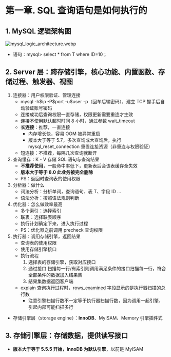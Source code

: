 # 第一章. SQL 查询语句是如何执行的

## 1. MySQL 逻辑架构图

![mysql_logic_architecture.webp](:/3329139dec73436abe1898e83e93f330)

* 语句：mysql> select * from T where ID=10；

## 2. Server 层：跨存储引擎，核心功能、内置函数、存储过程、触发器、视图

1.  连接器：用户权限验证、管理连接
    * mysql -h\$ip -P\$port -u\$user -p（回车后输密码），建立 TCP 握手后自动验证账号密码
    * 连接成功后查询权限一直存储，权限更新需要重连才生效
    * 连接不使用默认超时时间 8 小时，通过参数 wait_timeout
    * **长连接**：推荐，一直连接
    	* 内存增长快，容易 OOM 被异常重启
        * 版本大于等于 5.7，多次查询或大查询后，执行 mysql_reset_connection 重置连接资源（非重连与权限验证）
    * 短连接：不推荐，每隔几次查询就断开
2.  查询缓存：K - V 存储 SQL 语句与查询结果
    * **不推荐使用**，一般命中率低下，更新表后会该表缓存全失效
    * **版本大于等于 8.0 此业务被完全删除**
    * PS：返回时查询表的使用权限
3.  分析器：做什么
    * 词法分析：分析单词，查询语句、表 T、字段 ID ...
    * 语法分析：按照语法规则判断
4.  优化器：怎么做效率最高
    * 多个索引：选择索引
    * 联表：选择联表顺序
    * 执行计划确定下来，进入执行过程
    * PS：优化器之前调用 precheck 查询权限
5.  执行器：调用存储引擎，返回结果
    * 查询表的使用权限
    * 使用存储引擎接口
	* 执行流程
		1. 选择表的存储引擎，获取对应接口
		2. 通过接口 扫描每一行/有索引则调用满足条件的接口扫描每一行，符合全部条件的数据加入结果集
		3. 结果集数据返回客户端
	* explain 查询执行过程时，rows_examined 字段显示的是执行器扫描的总行数
		* 注意引擎扫描行数不一定等于执行器扫描行数，因为调用一起引擎、引起内部可能扫描多行  
* 存储引擎层（storage engine）：**InnoDB**、MyISAM、Memory 引擎插件式


## 3. 存储引擎层：存储数据，提供读写接口

* **版本大于等于 5.5.5 开始，InnoDB 为默认引擎**，以前是 MyISAM
